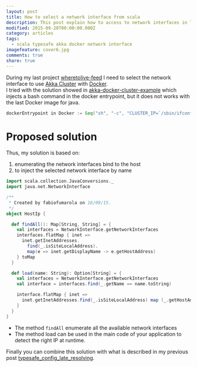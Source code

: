 ```yaml
---
layout: post
title: How to select a network interface from scala
description: This post explain how to access to network interfaces in linux from scala
modified: 2015-09-28T00:00:00.000Z
category: articles
tags:
  - scala typesafe akka docker network interface
imagefeature: cover6.jpg
comments: true
share: true
---
```


During my last project [wheretolive-feed](https://github.com/DataToKnowledge/wheretolive-feed) I need to select the network interface to use [Akka Cluster](http://doc.akka.io/docs/akka/snapshot/scala/cluster-usage.html) with [Docker](https://www.docker.com/).<br>I tried with the solution showed in [akka-docker-cluster-example](https://github.com/mhamrah/akka-docker-cluster-example) which injects a bash command in the docker entrypoint, but it does not works with the last Docker image for java.

```scala
dockerEntrypoint in Docker := Seq("sh", "-c", "CLUSTER_IP=`/sbin/ifconfig eth0 | grep 'inet addr:' | cut -d: -f2 | awk '{ print $1 }'` bin/clustering $*")
```

# Proposed solution
Thus, my solution is based on:
1. enumerating the network interfaces bind to the host
2. to inject the selected network interface by name

```scala
import scala.collection.JavaConversions._
import java.net.NetworkInterface

/**
 * Created by fabiofumarola on 16/09/15.
 */
object HostIp {

  def findAll(): Map[String, String] = {
    val interfaces = NetworkInterface.getNetworkInterfaces
    interfaces.flatMap { inet =>
      inet.getInetAddresses.
        find(_.isSiteLocalAddress).
        map(e => inet.getDisplayName -> e.getHostAddress)
    } toMap
  }

  def load(name: String): Option[String] = {
    val interfaces = NetworkInterface.getNetworkInterfaces
    val interface = interfaces.find(_.getName == name.toString)

    interface.flatMap { inet =>
      inet.getInetAddresses.find(_.isSiteLocalAddress) map (_.getHostAddress)
    }
  }
}
```

- The method `findAll` enumerate all the available network interfaces
- The method load can be used in the main code of your application to detect the right IP at runtime.

Finally you can combine this solution with what is described in my previous post [typesafe_config_late_resolving](typesafe_config_late_resolving).
